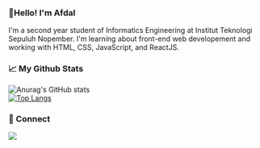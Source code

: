 ### 👋Hello! I'm Afdal
I'm a second year student of Informatics Engineering at Institut Teknologi Sepuluh Nopember. I'm learning about front-end web developement and working with HTML, CSS, JavaScript, and ReactJS.

### :chart_with_upwards_trend: My Github Stats
![Anurag's GitHub stats](https://github-readme-stats.vercel.app/api?username=afdalabdallah&show_icons=true&theme=algolia)
<br>
[![Top Langs](https://github-readme-stats.vercel.app/api/top-langs/?username=afdalabdallah&layout=compact&theme=algolia)](https://github.com/afdalabdallah/github-readme-stats)
<br>

### :email: Connect
[<img src="[http://www.google.com.au/images/nav_logo7.png](https://img.shields.io/badge/Instagram-E4405F?style=for-the-badge&logo=instagram&logoColor=white)">]([http://google.com.au/](https://www.instagram.com/afdalabdallah))

<!--
**afdalabdallah/afdalabdallah** is a ✨ _special_ ✨ repository because its `README.md` (this file) appears on your GitHub profile.

Here are some ideas to get you started:

- 🔭 I’m currently working on ...
- 🌱 I’m currently learning ...
- 👯 I’m looking to collaborate on ...
- 🤔 I’m looking for help with ...
- 💬 Ask me about ...
- 📫 How to reach me: ...
- 😄 Pronouns: ...
- ⚡ Fun fact: ...
-->
